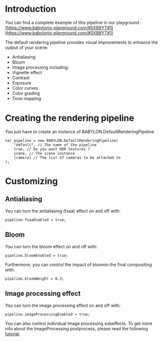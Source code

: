 # Introduction

You can find a complete example of this pipeline in our playground : [https://www.babylonjs-playground.com/#5XB8YT#1](https://www.babylonjs-playground.com/#5XB8YT#1)

The default rendering pipeline provides visual improvements to enhance the output of your scene:
* Antialiasing
* Bloom
* Image processing including:
 * Vignette effect
 * Contrast
 * Exposure
 * Color curves
 * Color grading
 * Tone mapping

# Creating the rendering pipeline

You just have to create an instance of BABYLON.DefaultRenderingPipeline
```
var pipeline = new BABYLON.DefaultRenderingPipeline(
    "default", // The name of the pipeline
    true, // Do you want HDR textures ?
    scene, // The scene instance
    [camera] // The list of cameras to be attached to
);
```

# Customizing

## Antialiasing
You can turn the antialiasing (fxaa) effect on and off with:

```
pipeline.fxaaEnabled = true;
```

## Bloom
You can turn the bloom effect on and off with:

```
pipeline.bloomEnabled = true;
```

Furthermore, you can control the impact of bloomin the final compositing with:
```
pipeline.bloomWeight = 0.3;
```


## Image processing effect
You can turn the image processing effect on and off with:

```
pipeline.imageProcessingEnabled = true;
```

You can also control individual image processing subeffects. To get more info about the ImageProcessing postprocess, please read the following [tutorial](http://doc.babylonjs.com/tutorials/how_to_use_postprocesses).


